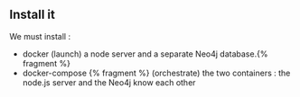 ## Install it 

We must install :
 * docker  (launch) a node server and a separate Neo4j database.{% fragment %} 
 * docker-compose {% fragment %} (orchestrate) the two containers : the node.js server and the Neo4j know each other

